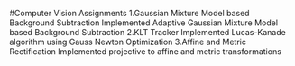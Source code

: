 #Computer Vision Assignments
1.Gaussian Mixture Model based Background Subtraction
Implemented Adaptive Gaussian Mixture Model based Background Subtraction
2.KLT Tracker
Implemented Lucas-Kanade algorithm using Gauss Newton Optimization
3.Affine and Metric Rectification
Implemented projective to affine and metric transformations
